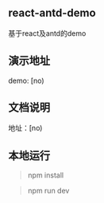 ## react-antd-demo
基于react及antd的demo

## 演示地址
demo: [no)

## 文档说明
地址：[no)

## 本地运行
> npm install

> npm run dev
